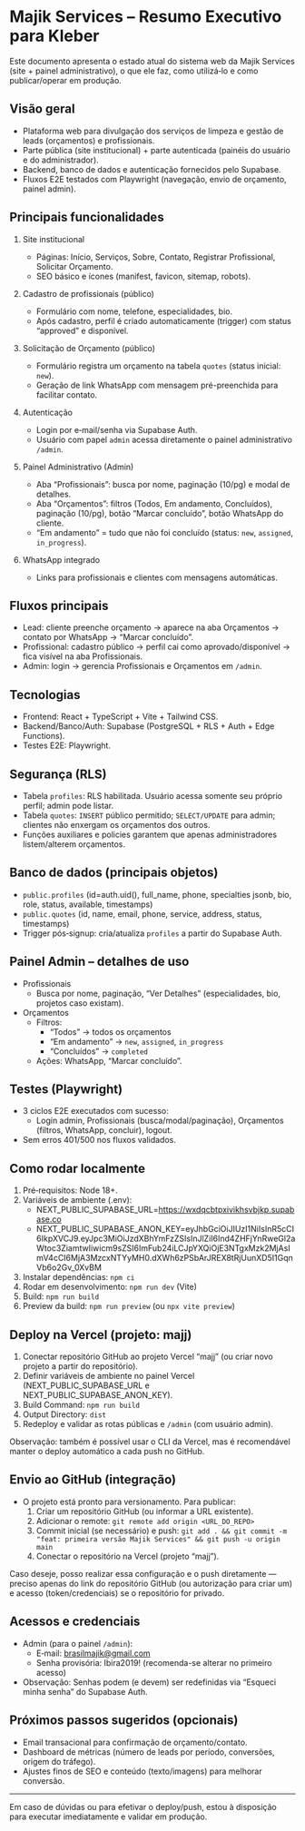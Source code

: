 # Majik Services – Resumo Executivo para Kleber

Este documento apresenta o estado atual do sistema web da Majik Services (site + painel administrativo), o que ele faz, como utilizá‑lo e como publicar/operar em produção.

## Visão geral
- Plataforma web para divulgação dos serviços de limpeza e gestão de leads (orçamentos) e profissionais.
- Parte pública (site institucional) + parte autenticada (painéis do usuário e do administrador).
- Backend, banco de dados e autenticação fornecidos pelo Supabase.
- Fluxos E2E testados com Playwright (navegação, envio de orçamento, painel admin).

## Principais funcionalidades
1) Site institucional
   - Páginas: Início, Serviços, Sobre, Contato, Registrar Profissional, Solicitar Orçamento.
   - SEO básico e ícones (manifest, favicon, sitemap, robots).

2) Cadastro de profissionais (público)
   - Formulário com nome, telefone, especialidades, bio.
   - Após cadastro, perfil é criado automaticamente (trigger) com status “approved” e disponível.

3) Solicitação de Orçamento (público)
   - Formulário registra um orçamento na tabela `quotes` (status inicial: `new`).
   - Geração de link WhatsApp com mensagem pré-preenchida para facilitar contato.

4) Autenticação
   - Login por e‑mail/senha via Supabase Auth.
   - Usuário com papel `admin` acessa diretamente o painel administrativo `/admin`.

5) Painel Administrativo (Admin)
   - Aba “Profissionais”: busca por nome, paginação (10/pg) e modal de detalhes.
   - Aba “Orçamentos”: filtros (Todos, Em andamento, Concluídos), paginação (10/pg), botão “Marcar concluído”, botão WhatsApp do cliente.
   - “Em andamento” = tudo que não foi concluído (status: `new`, `assigned`, `in_progress`).

6) WhatsApp integrado
   - Links para profissionais e clientes com mensagens automáticas.

## Fluxos principais
- Lead: cliente preenche orçamento → aparece na aba Orçamentos → contato por WhatsApp → “Marcar concluído”.
- Profissional: cadastro público → perfil cai como aprovado/disponível → fica visível na aba Profissionais.
- Admin: login → gerencia Profissionais e Orçamentos em `/admin`.

## Tecnologias
- Frontend: React + TypeScript + Vite + Tailwind CSS.
- Backend/Banco/Auth: Supabase (PostgreSQL + RLS + Auth + Edge Functions). 
- Testes E2E: Playwright.

## Segurança (RLS)
- Tabela `profiles`: RLS habilitada. Usuário acessa somente seu próprio perfil; admin pode listar.
- Tabela `quotes`: `INSERT` público permitido; `SELECT/UPDATE` para admin; clientes não enxergam os orçamentos dos outros.
- Funções auxiliares e policies garantem que apenas administradores listem/alterem orçamentos.

## Banco de dados (principais objetos)
- `public.profiles` (id=auth.uid(), full_name, phone, specialties jsonb, bio, role, status, available, timestamps)
- `public.quotes` (id, name, email, phone, service, address, status, timestamps)
- Trigger pós‑signup: cria/atualiza `profiles` a partir do Supabase Auth.

## Painel Admin – detalhes de uso
- Profissionais
  - Busca por nome, paginação, “Ver Detalhes” (especialidades, bio, projetos caso existam).
- Orçamentos
  - Filtros: 
    - “Todos” → todos os orçamentos
    - “Em andamento” → `new`, `assigned`, `in_progress`
    - “Concluídos” → `completed`
  - Ações: WhatsApp, “Marcar concluído”.

## Testes (Playwright)
- 3 ciclos E2E executados com sucesso:
  - Login admin, Profissionais (busca/modal/paginação), Orçamentos (filtros, WhatsApp, concluir), logout.
- Sem erros 401/500 nos fluxos validados.

## Como rodar localmente
1) Pré‑requisitos: Node 18+.
2) Variáveis de ambiente (.env):
   - NEXT_PUBLIC_SUPABASE_URL=https://wxdqcbtpxivikhsvbjkp.supabase.co
   - NEXT_PUBLIC_SUPABASE_ANON_KEY=eyJhbGciOiJIUzI1NiIsInR5cCI6IkpXVCJ9.eyJpc3MiOiJzdXBhYmFzZSIsInJlZiI6Ind4ZHFjYnRweGl2aWtoc3ZiamtwIiwicm9sZSI6ImFub24iLCJpYXQiOjE3NTgxMzk2MjAsImV4cCI6MjA3MzcxNTYyMH0.dXWh6zPSbArJREX8tRjUunXD5I1GqnVb6o2Gv_0XvBM
3) Instalar dependências: `npm ci`
4) Rodar em desenvolvimento: `npm run dev` (Vite)
5) Build: `npm run build`
6) Preview da build: `npm run preview` (ou `npx vite preview`)

## Deploy na Vercel (projeto: majj)
1) Conectar repositório GitHub ao projeto Vercel “majj” (ou criar novo projeto a partir do repositório).
2) Definir variáveis de ambiente no painel Vercel (NEXT_PUBLIC_SUPABASE_URL e NEXT_PUBLIC_SUPABASE_ANON_KEY).
3) Build Command: `npm run build`
4) Output Directory: `dist`
5) Redeploy e validar as rotas públicas e `/admin` (com usuário admin).

Observação: também é possível usar o CLI da Vercel, mas é recomendável manter o deploy automático a cada push no GitHub.

## Envio ao GitHub (integração)
- O projeto está pronto para versionamento. Para publicar:
  1) Criar um repositório GitHub (ou informar a URL existente).
  2) Adicionar o remote: `git remote add origin <URL_DO_REPO>`
  3) Commit inicial (se necessário) e push: `git add . && git commit -m "feat: primeira versão Majik Services" && git push -u origin main`
  4) Conectar o repositório na Vercel (projeto “majj”).

Caso deseje, posso realizar essa configuração e o push diretamente — preciso apenas do link do repositório GitHub (ou autorização para criar um) e acesso (token/credenciais) se o repositório for privado.

## Acessos e credenciais
- Admin (para o painel `/admin`):
  - E‑mail: brasilmajik@gmail.com
  - Senha provisória: Ibira2019!  (recomenda-se alterar no primeiro acesso)
- Observação: Senhas podem (e devem) ser redefinidas via “Esqueci minha senha” do Supabase Auth.

## Próximos passos sugeridos (opcionais)
- Email transacional para confirmação de orçamento/contato.
- Dashboard de métricas (número de leads por período, conversões, origem do tráfego).
- Ajustes finos de SEO e conteúdo (texto/imagens) para melhorar conversão.

---

Em caso de dúvidas ou para efetivar o deploy/push, estou à disposição para executar imediatamente e validar em produção.


